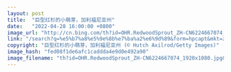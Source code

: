```yaml
---
layout: post
title:  "巨型红杉的小萌芽，加利福尼亚州"
date:   "2022-04-28 16:00:00 +0800"
image_url: "http://cn.bing.com/th?id=OHR.RedwoodSprout_ZH-CN6224667074_1920x1080.jpg&rf=LaDigue_1920x1080.jpg&pid=hp"
link: "/search?q=%e5%b7%a8%e5%9e%8b%e7%ba%a2%e6%9d%89&form=hpcapt&mkt=zh-cn"
copyright: "巨型红杉的小萌芽，加利福尼亚州 (© Hutch Axilrod/Getty Images)"
image_hash: "fed08f1de6afc1caddda4e9d0e492a90"
image_filename: "th?id=OHR.RedwoodSprout_ZH-CN6224667074_1920x1080.jpg&rf=LaDigue_1920x1080.jpg&pid=hp"
---
```

